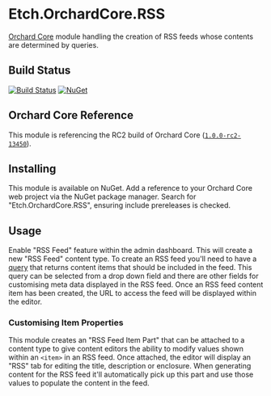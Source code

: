 # Etch.OrchardCore.RSS

[Orchard Core](https://github.com/orchardcms/orchardcore) module handling the creation of RSS feeds whose contents are determined by queries.

## Build Status

[![Build Status](https://secure.travis-ci.org/etchuk/Etch.OrchardCore.RSS.png?branch=master)](http://travis-ci.org/etchuk/Etch.OrchardCore.RSS) [![NuGet](https://img.shields.io/nuget/v/Etch.OrchardCore.RSS.svg)](https://www.nuget.org/packages/Etch.OrchardCore.RSS)

## Orchard Core Reference

This module is referencing the RC2 build of Orchard Core ([`1.0.0-rc2-13450`](https://www.nuget.org/packages/OrchardCore.Module.Targets/1.0.0-rc2-13450)).

## Installing

This module is available on NuGet. Add a reference to your Orchard Core web project via the NuGet package manager. Search for "Etch.OrchardCore.RSS", ensuring include prereleases is checked.

## Usage

Enable "RSS Feed" feature within the admin dashboard. This will create a new "RSS Feed" content type. To create an RSS feed you'll need to have a [query](https://docs.orchardcore.net/en/dev/docs/reference/modules/Queries/) that returns content items that should be included in the feed. This query can be selected from a drop down field and there are other fields for customising meta data displayed in the RSS feed. Once an RSS feed content item has been created, the URL to access the feed will be displayed within the editor.

### Customising Item Properties

This module creates an "RSS Feed Item Part" that can be attached to a content type to give content editors the ability to modify values shown within an `<item>` in an RSS feed. Once attached, the editor will display an "RSS" tab for editing the title, description or enclosure. When generating content for the RSS feed it'll automatically pick up this part and use those values to populate the content in the feed.